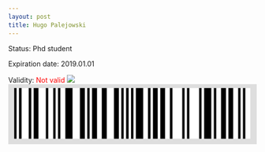 ```yaml
---
layout: post
title: Hugo Palejowski
---
```


Status: Phd student

Expiration date: 2019.01.01

Validity: <font color="red"> Not valid</font> 
![](/members/img/Hugo_Palejowski.png)
![](/members/img/bar.png)
